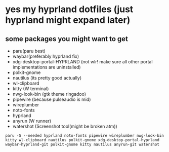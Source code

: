# yes my hyprland dotfiles (just hyprland might expand later)

## some packages you might want to get 
- paru(paru best)
- waybar(preferably hyprland fix)
- xdg-desktop-portal-HYPRLAND (not wlr! make sure all other portal implementations are uninstalled)
- polkit-gnome
- nautilus (its pretty good actually)
- wl-clipboard
- kitty (W terminal)
- nwg-look-bin (gtk theme ringadoo)
- pipewire (because pulseaudio is mid)
- wireplumber
- noto-fonts
- hyprland
- anyrun (W runner)
- watershot (Screenshot tool(might be broken atm))

`paru -S --needed hyprland noto-fonts pipewire wireplumber nwg-look-bin kitty wl-clipboard nautilus polkit-gnome xdg-desktop-portal-hyprland waybar-hyprland-git polkit-gnome kitty nautilus anyrun-git watershot`

